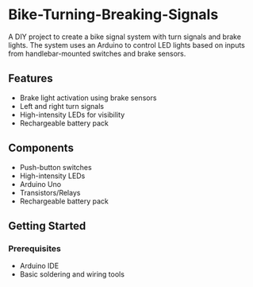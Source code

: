 # Bike-Turning-Breaking-Signals
A DIY project to create a bike signal system with turn signals and brake lights. The system uses an Arduino to control LED lights based on inputs from handlebar-mounted switches and brake sensors.

## Features

- Brake light activation using brake sensors
- Left and right turn signals
- High-intensity LEDs for visibility
- Rechargeable battery pack

## Components

- Push-button switches
- High-intensity LEDs
- Arduino Uno
- Transistors/Relays
- Rechargeable battery pack

## Getting Started

### Prerequisites

- Arduino IDE
- Basic soldering and wiring tools
